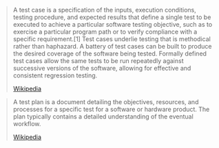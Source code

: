 > A test case is a specification of the inputs, execution conditions, testing procedure, and expected results that define a single test to be executed to achieve a particular software testing objective, such as to exercise a particular program path or to verify compliance with a specific requirement.[1] Test cases underlie testing that is methodical rather than haphazard. A battery of test cases can be built to produce the desired coverage of the software being tested. Formally defined test cases allow the same tests to be run repeatedly against successive versions of the software, allowing for effective and consistent regression testing. 
> 
> [Wikipedia](https://en.wikipedia.org/wiki/Test_case)

> A test plan is a document detailing the objectives, resources, and processes for a specific test for a software or hardware product. The plan typically contains a detailed understanding of the eventual workflow.
>
> [Wikipedia](https://en.wikipedia.org/wiki/Test_plan)
